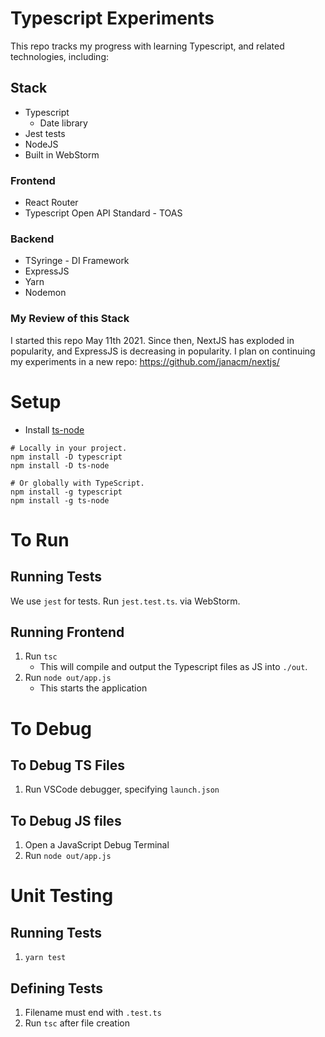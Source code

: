 # Typescript Experiments
This repo tracks my progress with learning Typescript, and related technologies, including:

## Stack
- Typescript
    - Date library
- Jest tests
- NodeJS
- Built in WebStorm

### Frontend
- React Router
- Typescript Open API Standard - TOAS

### Backend
- TSyringe - DI Framework
- ExpressJS
- Yarn
- Nodemon

### My Review of this Stack
I started this repo May 11th 2021. Since then, NextJS has exploded in popularity, and ExpressJS is decreasing in popularity. 
I plan on continuing my experiments in a new repo: https://github.com/janacm/nextjs/ 

# Setup
- Install [ts-node](https://yarnpkg.com/package/ts-node#readme)

```
# Locally in your project.
npm install -D typescript
npm install -D ts-node

# Or globally with TypeScript.
npm install -g typescript
npm install -g ts-node
```
# To Run
## Running Tests
We use `jest` for tests. Run `jest.test.ts`. via WebStorm.
## Running Frontend
1. Run `tsc`
    - This will compile and output the Typescript files as JS into `./out`.
2. Run `node out/app.js`
    - This starts the application

# To Debug
## To Debug TS Files
1. Run VSCode debugger, specifying `launch.json`

## To Debug JS files
1. Open a JavaScript Debug Terminal
2. Run `node out/app.js`

# Unit Testing
## Running Tests
1. `yarn test`
## Defining Tests
1. Filename must end with `.test.ts`
2. Run `tsc` after file creation <!-- TODO: Add ts-jest -->
